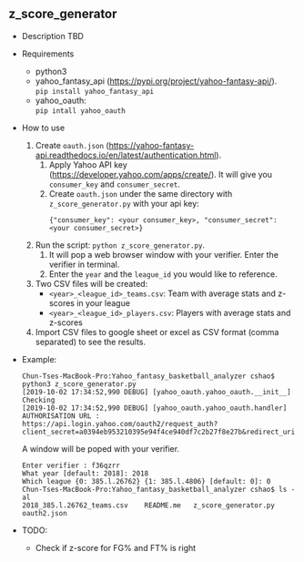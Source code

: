 ## z_score_generator

* Description
  TBD

* Requirements
  * python3
  * yahoo_fantasy_api (https://pypi.org/project/yahoo-fantasy-api/).  
    ```pip install yahoo_fantasy_api```
  * yahoo_oauth:  
    ```pip intall yahoo_oauth```

* How to use
  1. Create `oauth.json` (https://yahoo-fantasy-api.readthedocs.io/en/latest/authentication.html).  
     1. Apply Yahoo API key (https://developer.yahoo.com/apps/create/). It will give you `consumer_key` and `consumer_secret`.   
     2. Create `oauth.json` under the same directory with `z_score_generator.py` with your api key:  
        ```
        {"consumer_key": <your consumer_key>, "consumer_secret": <your consumer_secret>}
        ```
  2. Run the script: `python z_score_generator.py`.  
     1. It will pop a web browser window with your verifier. Enter the verifier in terminal.
     2. Enter the `year` and the `league_id` you would like to reference.
  3. Two CSV files will be created: 
     * `<year>_<league_id>_teams.csv`: Team with average stats and z-scores in your league
     * `<year>_<league_id>_players.csv`: Players with average stats and z-scores
  4. Import CSV files to google sheet or excel as CSV format (comma separated) to see the results.

* Example:
  ```
  Chun-Tses-MacBook-Pro:Yahoo_fantasy_basketball_analyzer cshao$ python3 z_score_generator.py
  [2019-10-02 17:34:52,990 DEBUG] [yahoo_oauth.yahoo_oauth.__init__] Checking
  [2019-10-02 17:34:52,990 DEBUG] [yahoo_oauth.yahoo_oauth.handler] AUTHORISATION URL :  https://api.login.yahoo.com/oauth2/request_auth?client_secret=a0394eb953210395e94f4ce940df7c2b27f8e27b&redirect_uri=oob&response_type=code&client_id=dj0yJmk9Y2t1Q0FzSUx5S2YxJmQ9WVdrOVZFdzJZbmgwTkhVbWNHbzlNQS0tJnM9Y29uc3VtZXJzZWNyZXQmc3Y9MCZ4PThj
  ```
  A window will be poped with your verifier.
  ```
  Enter verifier : f36qzrr
  What year [default: 2018]: 2018
  Which league {0: 385.l.26762} {1: 385.l.4806} [default: 0]: 0
  Chun-Tses-MacBook-Pro:Yahoo_fantasy_basketball_analyzer cshao$ ls -al
  2018_385.l.26762_teams.csv	README.me	z_score_generator.py  oauth2.json
  ```

* TODO:
  * Check if z-score for FG% and FT% is right
